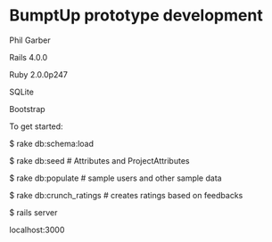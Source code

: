 # BumptUp prototype development
Phil Garber

Rails 4.0.0

Ruby 2.0.0p247

SQLite

Bootstrap

To get started: 

$ rake db:schema:load

$ rake db:seed   	# Attributes and ProjectAttributes

$ rake db:populate  # sample users and other sample data

$ rake db:crunch_ratings  # creates ratings based on feedbacks

$ rails server

localhost:3000




